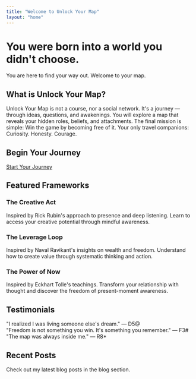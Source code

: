 ```yaml
---
title: "Welcome to Unlock Your Map"
layout: "home"
---
```


# You were born into a world you didn't choose.

You are here to find your way out. Welcome to your map.

## What is Unlock Your Map?

Unlock Your Map is not a course, nor a social network.
It's a journey — through ideas, questions, and awakenings.
You will explore a map that reveals your hidden roles, beliefs, and attachments.
The final mission is simple: Win the game by becoming free of it.
Your only travel companions: Curiosity. Honesty. Courage.

## Begin Your Journey

[Start Your Journey](/signup.html)

## Featured Frameworks

<div class="card">
<h3>The Creative Act</h3>
Inspired by Rick Rubin's approach to presence and deep listening. Learn to access your creative potential through mindful awareness.
</div>

<div class="card">
<h3>The Leverage Loop</h3>
Inspired by Naval Ravikant's insights on wealth and freedom. Understand how to create value through systematic thinking and action.
</div>

<div class="card">
<h3>The Power of Now</h3>
Inspired by Eckhart Tolle's teachings. Transform your relationship with thought and discover the freedom of present-moment awareness.
</div>

## Testimonials

<div class="quote">
"I realized I was living someone else's dream." — D5@
</div>

<div class="quote">
"Freedom is not something you win. It's something you remember." — F3#
</div>

<div class="quote">
"The map was always inside me." — R8*
</div>

## Recent Posts

Check out my latest blog posts in the blog section. 